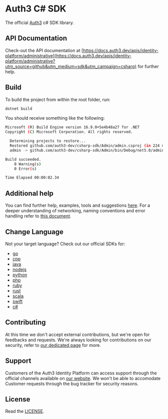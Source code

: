 # Auth3 C# SDK

The official [Auth3](https://auth3.dev/?utm_source=github&utm_medium=sdk&utm_campaign=csharp) c# SDK library.

## API Documentation

Check-out the API documentation at [https://docs.auth3.dev/apis/identity-platform/administrative](https://docs.auth3.dev/apis/identity-platform/administrative?utm_source=github&utm_medium=sdk&utm_campaign=csharp) for further help.

## Build

To build the project from within the root folder, run: 

```bash
dotnet build
```

You should receive something like the following:

```bash
Microsoft (R) Build Engine version 16.9.0+5e4b48a27 for .NET
Copyright (C) Microsoft Corporation. All rights reserved.

  Determining projects to restore...
  Restored github.com/auth3-dev/csharp-sdk/Admin/admin.csproj (in 224 ms).
  admin -> github.com/auth3-dev/csharp-sdk/Admin/bin/Debug/net5.0/admin.dll

Build succeeded.
    0 Warning(s)
    0 Error(s)

Time Elapsed 00:00:02.34
```

## Additional help

You can find further help, examples, tools and suggestions [here](https://grpc.io/docs/languages/csharp/). For a deeper understanding of networking, naming conventions and error handling refer to [this document](https://developers.google.com/protocol-buffers/docs/csharptutorial).

## Change Language

Not your target language? Check out our official SDKs for: 

  * [go](https://github.com/auth3-dev/go-sdk)
  * [cpp](https://github.com/auth3-dev/cpp-sdk)
  * [java](https://github.com/auth3-dev/java-sdk)
  * [nodejs](https://github.com/auth3-dev/nodejs-sdk)
  * [python](https://github.com/auth3-dev/python-sdk)
  * [php](https://github.com/auth3-dev/php-sdk)
  * [ruby](https://github.com/auth3-dev/ruby-sdk)
  * [rust](https://github.com/auth3-dev/rust-sdk)
  * [scala](https://github.com/auth3-dev/scala-sdk)
  * [swift](https://github.com/auth3-dev/swift-sdk)
  * [c#](https://github.com/auth3-dev/csharp-sdk)

## Contributing

At this time we don't accept external contributions, but we're open for feedbacks and requests. We're always looking for contributions on our security, refer to [our dedicated page](https://auth3.dev/bounty-program?utm_source=github&utm_medium=sdk&utm_campaign=csharp) for more.

## Support

Customers of the Auth3 Identity Platform can access support through the official channels available on [our website](https://auth3.dev/?utm_source=github&utm_medium=sdk&utm_campaign=csharp). We won't be able to accomodate Customer requests through the bug tracker for security reasons. 

## License

Read the [LICENSE](./LICENSE).